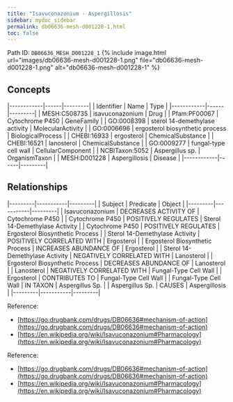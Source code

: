 ```yaml
---
title: "Isavuconazonium - Aspergillosis"
sidebar: mydoc_sidebar
permalink: db06636-mesh-d001228-1.html
toc: false 
---
```



Path ID: `DB06636_MESH_D001228_1`
{% include image.html url="images/db06636-mesh-d001228-1.png" file="db06636-mesh-d001228-1.png" alt="db06636-mesh-d001228-1" %}

## Concepts

|------------|------|---------|
| Identifier | Name | Type    |
|------------|------|---------|
| MESH:C508735 | isavuconazonium | Drug |
| Pfam:PF00067 | Cytochrome P450 | GeneFamily |
| GO:0008398 | sterol 14-demethylase activity | MolecularActivity |
| GO:0006696 | ergosterol biosynthetic process | BiologicalProcess |
| CHEBI:16933 | ergosterol | ChemicalSubstance |
| CHEBI:16521 | lanosterol | ChemicalSubstance |
| GO:0009277 | fungal-type cell wall | CellularComponent |
| NCBITaxon:5052 | Aspergillus sp. | OrganismTaxon |
| MESH:D001228 | Aspergillosis | Disease |
|------------|------|---------|

## Relationships

|---------|-----------|---------|
| Subject | Predicate | Object  |
|---------|-----------|---------|
| Isavuconazonium | DECREASES ACTIVITY OF | Cytochrome P450 |
| Cytochrome P450 | POSITIVELY REGULATES | Sterol 14-Demethylase Activity |
| Cytochrome P450 | POSITIVELY REGULATES | Ergosterol Biosynthetic Process |
| Sterol 14-Demethylase Activity | POSITIVELY CORRELATED WITH | Ergosterol |
| Ergosterol Biosynthetic Process | INCREASES ABUNDANCE OF | Ergosterol |
| Sterol 14-Demethylase Activity | NEGATIVELY CORRELATED WITH | Lanosterol |
| Ergosterol Biosynthetic Process | DECREASES ABUNDANCE OF | Lanosterol |
| Lanosterol | NEGATIVELY CORRELATED WITH | Fungal-Type Cell Wall |
| Ergosterol | CONTRIBUTES TO | Fungal-Type Cell Wall |
| Fungal-Type Cell Wall | IN TAXON | Aspergillus Sp. |
| Aspergillus Sp. | CAUSES | Aspergillosis |
|---------|-----------|---------|

Reference: 
  - [https://go.drugbank.com/drugs/DB06636#mechanism-of-action](https://go.drugbank.com/drugs/DB06636#mechanism-of-action)
  - [https://en.wikipedia.org/wiki/Isavuconazonium#Pharmacology](https://en.wikipedia.org/wiki/Isavuconazonium#Pharmacology)

Reference: 
  - [https://go.drugbank.com/drugs/DB06636#mechanism-of-action](https://go.drugbank.com/drugs/DB06636#mechanism-of-action)
  - [https://en.wikipedia.org/wiki/Isavuconazonium#Pharmacology](https://en.wikipedia.org/wiki/Isavuconazonium#Pharmacology)
